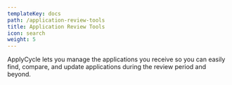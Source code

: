 ```yaml
---
templateKey: docs
path: /application-review-tools
title: Application Review Tools
icon: search
weight: 5
---
```

ApplyCycle lets you manage the applications you receive so you can easily find, compare, and update applications during the review period and beyond.
